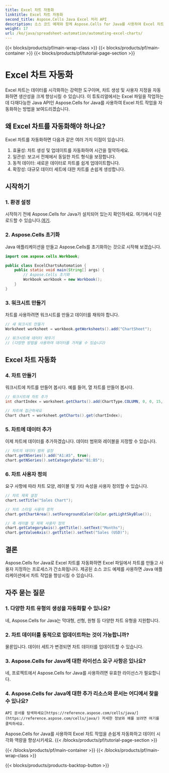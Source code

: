 ```yaml
---
title: Excel 차트 자동화
linktitle: Excel 차트 자동화
second_title: Aspose.Cells Java Excel 처리 API
description: 소스 코드 예제와 함께 Aspose.Cells for Java를 사용하여 Excel 차트 생성 및 사용자 지정을 자동화하는 방법을 알아보세요. 차트 작성 작업을 간소화하세요.
weight: 17
url: /ko/java/spreadsheet-automation/automating-excel-charts/
---
```


{{< blocks/products/pf/main-wrap-class >}}
{{< blocks/products/pf/main-container >}}
{{< blocks/products/pf/tutorial-page-section >}}

# Excel 차트 자동화


Excel 차트는 데이터를 시각화하는 강력한 도구이며, 차트 생성 및 사용자 지정을 자동화하면 생산성을 크게 향상시킬 수 있습니다. 이 튜토리얼에서는 Excel 파일을 작업하는 데 다재다능한 Java API인 Aspose.Cells for Java를 사용하여 Excel 차트 작업을 자동화하는 방법을 보여드리겠습니다.

## 왜 Excel 차트를 자동화해야 하나요?

Excel 차트를 자동화하면 다음과 같은 여러 가지 이점이 있습니다.

1. 효율성: 차트 생성 및 업데이트를 자동화하여 시간을 절약하세요.
2. 일관성: 보고서 전체에서 동일한 차트 형식을 보장합니다.
3. 동적 데이터: 새로운 데이터로 차트를 쉽게 업데이트합니다.
4. 확장성: 대규모 데이터 세트에 대한 차트를 손쉽게 생성합니다.

## 시작하기

### 1. 환경 설정

시작하기 전에 Aspose.Cells for Java가 설치되어 있는지 확인하세요. 여기에서 다운로드할 수 있습니다.[여기](https://releases.aspose.com/cells/java/).

### 2. Aspose.Cells 초기화

Java 애플리케이션을 만들고 Aspose.Cells를 초기화하는 것으로 시작해 보겠습니다.

```java
import com.aspose.cells.Workbook;

public class ExcelChartsAutomation {
    public static void main(String[] args) {
        // Aspose.Cells 초기화
        Workbook workbook = new Workbook();
    }
}
```

### 3. 워크시트 만들기

차트를 사용하려면 워크시트를 만들고 데이터를 채워야 합니다.

```java
// 새 워크시트 만들기
Worksheet worksheet = workbook.getWorksheets().add("ChartSheet");

// 워크시트에 데이터 채우기
// (다양한 방법을 사용하여 데이터를 가져올 수 있습니다)
```

## Excel 차트 자동화

### 4. 차트 만들기

워크시트에 차트를 만들어 봅시다. 예를 들어, 열 차트를 만들어 봅시다.

```java
// 워크시트에 차트 추가
int chartIndex = worksheet.getCharts().add(ChartType.COLUMN, 0, 0, 15, 5);

// 차트에 접근하세요
Chart chart = worksheet.getCharts().get(chartIndex);
```

### 5. 차트에 데이터 추가

이제 차트에 데이터를 추가하겠습니다. 데이터 범위와 레이블을 지정할 수 있습니다.

```java
// 차트의 데이터 범위 설정
chart.getNSeries().add("A1:A5", true);
chart.getNSeries().setCategoryData("B1:B5");
```

### 6. 차트 사용자 정의

요구 사항에 따라 차트 모양, 레이블 및 기타 속성을 사용자 정의할 수 있습니다.

```java
// 차트 제목 설정
chart.setTitle("Sales Chart");

// 차트 스타일 사용자 정의
chart.getChartArea().setForegroundColor(Color.getLightSkyBlue());

// 축 레이블 및 제목 사용자 정의
chart.getCategoryAxis().getTitle().setText("Months");
chart.getValueAxis().getTitle().setText("Sales (USD)");
```

## 결론

Aspose.Cells for Java로 Excel 차트를 자동화하면 Excel 파일에서 차트를 만들고 사용자 지정하는 프로세스가 간소화됩니다. 제공된 소스 코드 예제를 사용하면 Java 애플리케이션에서 차트 작업을 향상시킬 수 있습니다.

## 자주 묻는 질문

### 1. 다양한 차트 유형의 생성을 자동화할 수 있나요?
   네, Aspose.Cells for Java는 막대형, 선형, 원형 등 다양한 차트 유형을 지원합니다.

### 2. 차트 데이터를 동적으로 업데이트하는 것이 가능합니까?
   물론입니다. 데이터 세트가 변경되면 차트 데이터를 업데이트할 수 있습니다.

### 3. Aspose.Cells for Java에 대한 라이선스 요구 사항은 있나요?
   네, 프로젝트에서 Aspose.Cells for Java를 사용하려면 유효한 라이선스가 필요합니다.

### 4. Aspose.Cells for Java에 대한 추가 리소스와 문서는 어디에서 찾을 수 있나요?
    API 문서를 탐색하세요[https://reference.aspose.com/cells/java/](https://reference.aspose.com/cells/java/) 자세한 정보와 예를 보려면 여기를 클릭하세요.

Aspose.Cells for Java를 사용하여 Excel 차트 작업을 손쉽게 자동화하고 데이터 시각화 역량을 향상시키세요.
{{< /blocks/products/pf/tutorial-page-section >}}

{{< /blocks/products/pf/main-container >}}
{{< /blocks/products/pf/main-wrap-class >}}

{{< blocks/products/products-backtop-button >}}
